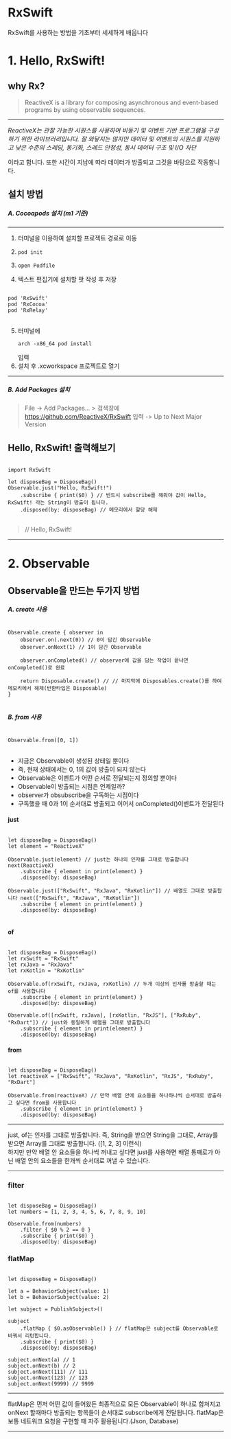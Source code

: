 # RxSwift
RxSwift를 사용하는 방법을 기초부터 세세하게 배웁니다

# 1. Hello, RxSwift!

## why Rx?

> ReactiveX is a library for composing asynchronous and event-based programs by using observable sequences.
***

_ReactiveX는 관찰 가능한 시퀀스를 사용하여 비동기 및 이벤트 기반 프로그램을 구성하기 위한 라이브러리입니다._
_잘 와닿지는 않지만 데이터 및 이벤트의 시퀀스를 지원하고 낮은 수준의 스레딩, 동기화, 스레드 안정성, 동시 데이터 구조 및 I/O 차단_
   
이라고 합니다.
또한 시간이 지남에 따라 데이터가 방출되고 그것을 바탕으로 작동합니다.

## 설치 방법

##### A. Cocoapods 설치 (m1 기준)
***
1. 터미널을 이용하여 설치할 프로젝트 경로로 이동
2. <pre><code>pod init</code></pre>
3. <pre><code>open Podfile</code></pre>
4. 텍스트 편집기에 설치할 팟 작성 후 저장
<pre>
<code>
pod 'RxSwift'
pod 'RxCocoa'
pod 'RxRelay'
</code>
</pre>
5. 터미널에 <pre><code>arch -x86_64 pod install</code></pre> 입력
6. 설치 후 .xcworkspace 프로젝트로 열기

***
##### B. Add Packages 설치
> File -> Add Packages... > 검색창에 https://github.com/ReactiveX/RxSwift 입력 -> Up to Next Major Version

## Hello, RxSwift! 출력해보기

<pre>
<code>
import RxSwift

let disposeBag = DisposeBag()
Observable.just("Hello, RxSwift!")
    .subscribe { print($0) } // 반드시 subscribe를 해줘야 값이 Hello, RxSwift! 라는 String이 방출이 됩니다.
    .disposed(by: disposeBag) // 메모리에서 할당 해제
</code>
</pre>
> // Hello, RxSwift!

***

# 2. Observable   
## Observable을 만드는 두가지 방법

##### A. create 사용
<pre>
<code>
Observable<Int>.create { observer in
    observer.on(.next(0)) // 0이 담긴 Observable
    observer.onNext(1) // 1이 담긴 Observable
    
    observer.onCompleted() // observer에 값을 담는 작업이 끝나면 onCompleted()로 완료
    
    return Disposable.create() // // 마지막에 Disposables.create()를 하여 메모리에서 해제(반환타입은 Disposable)
}
</code>
</pre>

##### B. from 사용
<pre>
<code>
Observable<Int>.from([0, 1])
</code>
</pre>

* 지금은 Observable이 생성된 상태일 뿐이다   
* 즉, 현재 상태에서는 0, 1의 값이 방출이 되지 않는다   
* Observable은 이벤트가 어떤 순서로 전달되는지 정의할 뿐이다   
* Observable이 방출되는 시점은 언제일까?   
* observer가 obsubscribe을 구독하는 시점이다   
* 구독했을 때 0과 1이 순서대로 방출되고 이어서 onCompleted()이벤트가 전달된다   

#### just

<pre>
<code>
let disposeBag = DisposeBag()
let element = "ReactiveX"

Observable<String>.just(element) // just는 하나의 인자를 그대로 방출합니다 next(ReactiveX)
    .subscribe { element in print(element) }
    .disposed(by: disposeBag) 
    
Observable<String>.just(["RxSwift", "RxJava", "RxKotlin"]) // 배열도 그대로 방출합니다 next(["RxSwift", "RxJava", "RxKotlin"])
    .subscribe { element in print(element) }
    .disposed(by: disposeBag)
</code>
</pre>

#### of

<pre><code>
let disposeBag = DisposeBag()
let rxSwift = "RxSwift"
let rxJava = "RxJava"
let rxKotlin = "RxKotlin"

Observable.of(rxSwift, rxJava, rxKotlin) // 두개 이상의 인자를 방출할 때는 of를 사용합니다
    .subscribe { element in print(element) }
    .disposed(by: disposeBag)
    
Observable.of([rxSwift, rxJava], [rxKotlin, "RxJS"], ["RxRuby", "RxDart"]) // just와 동일하게 배열을 그대로 방출합니다
    .subscribe { element in print(element) }
    .disposed(by: disposeBag)
</code></pre>

#### from

<pre><code>
let disposeBag = DisposeBag()
let reactiveX = ["RxSwift", "RxJava", "RxKotlin", "RxJS", "RxRuby", "RxDart"]

Observable.from(reactiveX) // 만약 배열 안에 요소들을 하나하나씩 순서대로 방출하고 싶다면 from을 사용합니다
    .subscribe { element in print(element) }
    .disposed(by: disposeBag)
</code></pre>

***
just, of는 인자를 그대로 방출합니다. 즉, String을 받으면 String을 그대로, Array를 받으면 Array를 그대로 방출합니다. ([1, 2, 3] 이런식)   
하지만 만약 배열 안 요소들을 하나씩 꺼내고 싶다면 just를 사용하면 배열 통째로가 아닌 배열 안의 요소들을 한개씩 순서대로 꺼낼 수 있습니다.
***

### filter

<pre><code>
let disposeBag = DisposeBag()
let numbers = [1, 2, 3, 4, 5, 6, 7, 8, 9, 10]

Observable.from(numbers)
    .filter { $0 % 2 == 0 }
    .subscribe { print($0) }
    .disposed(by: disposeBag)
</code></pre>

### flatMap

<pre><code>
let disposeBag = DisposeBag()

let a = BehaviorSubject(value: 1)
let b = BehaviorSubject(value: 2)

let subject = PublishSubject<BehaviorSubject<Int>>()

subject
    .flatMap { $0.asObservable() } // flatMap은 subject를 Observable로 바꿔서 리턴합니다.
    .subscribe { print($0) }
    .disposed(by: disposeBag)
    
subject.onNext(a) // 1
subject.onNext(b) // 2
subject.onNext(111) // 111
subject.onNext(123) // 123
subject.onNext(9999) // 9999
</code></pre>

***
flatMap은 먼저 어떤 값이 들어왔든 최종적으로 모든 Observable이 하나로 합쳐지고 onNext 할때마다 방출되는 항목들이 순서대로 subscribe에게 전달됩니다.
flatMap은 보통 네트워크 요청을 구현할 때 자주 활용됩니다.(Json, Database)
***
